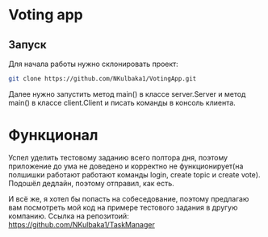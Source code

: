# Voting app

## Запуск
Для начала работы нужно склонировать проект:
```sh
git clone https://github.com/NKulbaka1/VotingApp.git
```
Далее нужно запустить метод main() в классе server.Server и метод main() в классе client.Client и писать команды в консоль клиента.

# Функционал

Успел уделить тестовому заданию всего полтора дня, поэтому приложение до ума не доведено и корректно не функционирует(на полшишки работают работают команды login, create topic и create vote). Подошёл дедлайн, поэтому отправил, как есть.

И всё же, я хотел бы попасть на собеседование, поэтому предлагаю вам посмотреть мой код на примере тестового задания в другую компанию. Ссылка на репозитоий: https://github.com/NKulbaka1/TaskManager
